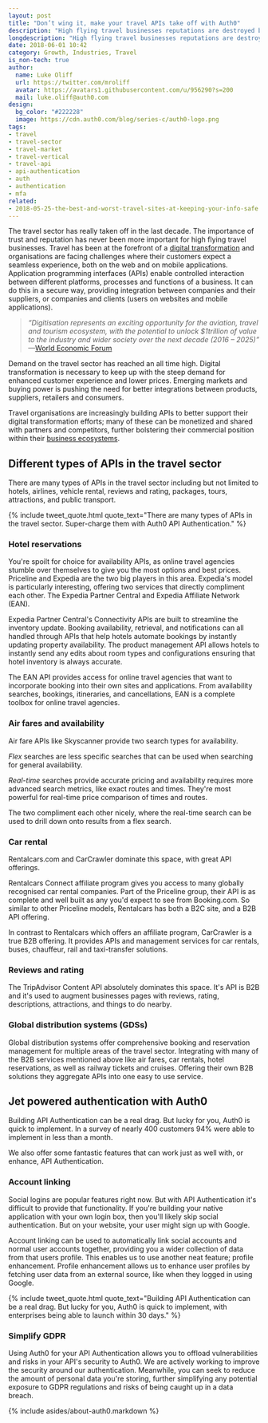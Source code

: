 ```yaml
---
layout: post
title: "Don’t wing it, make your travel APIs take off with Auth0"
description: "High flying travel businesses reputations are destroyed by data breaches. Protect against breaches with identity management from Auth0."
longdescription: "High flying travel businesses reputations are destroyed by data breaches. The online travel sector has really taken off in the last decade. The importance of trust and reputation has never been more important. Protect against breaches with identity management from Auth0."
date: 2018-06-01 10:42
category: Growth, Industries, Travel
is_non-tech: true
author:
  name: Luke Oliff
  url: https://twitter.com/mroliff
  avatar: https://avatars1.githubusercontent.com/u/956290?s=200
  mail: luke.oliff@auth0.com
design:
  bg_color: "#222228"
  image: https://cdn.auth0.com/blog/series-c/auth0-logo.png
tags:
- travel
- travel-sector
- travel-market
- travel-vertical
- travel-api
- api-authentication
- auth
- authentication
- mfa
related:
- 2018-05-25-the-best-and-worst-travel-sites-at-keeping-your-info-safe
---
```


The travel sector has really taken off in the last decade. The importance of trust and reputation has never been more important for high flying travel businesses. Travel has been at the forefront of a [digital transformation](https://www.kcom.com/connected-thinking/opinion/the-digital-transformation-of-the-travel-and-tourism-industry/) and organisations are facing challenges where their customers expect a seamless experience, both on the web and on mobile applications. Application programming interfaces (APIs) enable controlled interaction between different platforms, processes and functions of a business. It can do this in a secure way, providing integration between companies and their suppliers, or companies and clients (users on websites and mobile applications).

> _“Digitisation represents an exciting opportunity for the aviation, travel and tourism ecosystem, with the potential to unlock $1trillion of value to the industry and wider society over the next decade (2016 – 2025)”_ —[World Economic Forum](http://reports.weforum.org/digital-transformation/wp-content/blogs.dir/94/mp/files/pages/files/wef-dti-aviation-travel-and-tourism-white-paper.pdf)

Demand on the travel sector has reached an all time high. Digital transformation is necessary to keep up with the steep demand for enhanced customer experience and lower prices. Emerging markets and buying power is pushing the need for better integrations between products, suppliers, retailers and consumers.

Travel organisations are increasingly building APIs to better support their digital transformation efforts; many of these can be monetized and shared with partners and competitors, further bolstering their commercial position within their [business ecosystems](http://deloitte.wsj.com/cio/2015/09/02/ecosystems-expand-the-art-of-the-possible/). 

## Different types of APIs in the travel sector

There are many types of APIs in the travel sector including but not limited to hotels, airlines, vehicle rental, reviews and rating, packages, tours, attractions, and public transport.

{% include tweet_quote.html quote_text="There are many types of APIs in the travel sector. Super-charge them with Auth0 API Authentication." %}

### Hotel reservations

You're spoilt for choice for availability APIs, as online travel agencies stumble over themselves to give you the most options and best prices. Priceline and Expedia are the two big players in this area. Expedia's model is particularly interesting, offering two services that directly compliment each other. The Expedia Partner Central and Expedia Affiliate Network (EAN).
 
Expedia Partner Central's Connectivity APIs are built to streamline the inventory update. Booking availability, retrieval, and notifications can all handled through APIs that help hotels automate bookings by instantly updating property availability. The product management API allows hotels to instantly send any edits about room types and configurations ensuring that hotel inventory is always accurate.

The EAN API provides access for online travel agencies that want to incorporate booking into their own sites and applications. From availability searches, bookings, itineraries, and cancellations, EAN is a complete toolbox for online travel agencies.

### Air fares and availability

Air fare APIs like Skyscanner provide two search types for availability.

*Flex* searches are less specific searches that can be used when searching for general availability.

*Real-time* searches provide accurate pricing and availability requires more advanced search metrics, like exact routes and times. They're most powerful for real-time price comparison of times and routes.

The two compliment each other nicely, where the real-time search can be used to drill down onto results from a flex search.

### Car rental

Rentalcars.com and CarCrawler dominate this space, with great API offerings. 

Rentalcars Connect affiliate program gives you access to many globally recognised car rental companies. Part of the Priceline group, their API is as complete and well built as any you'd expect to see from Booking.com. So similar to other Priceline models, Rentalcars has both a B2C site, and a B2B API offering.

In contrast to Rentalcars which offers an affiliate program, CarCrawler is a true B2B offering. It provides APIs and management services for car rentals, buses, chauffeur, rail and taxi-transfer solutions.

### Reviews and rating

The TripAdvisor Content API absolutely dominates this space. It's API is B2B and it's used to augment businesses pages with reviews, rating, descriptions, attractions, and things to do nearby.

### Global distribution systems (GDSs)

Global distribution systems offer comprehensive booking and reservation management for multiple areas of the travel sector. Integrating with many of the B2B services mentioned above like air fares, car rentals, hotel reservations, as well as railway tickets and cruises. Offering their own B2B solutions they aggregate APIs into one easy to use service.

## Jet powered authentication with Auth0

Building API Authentication can be a real drag. But lucky for you, Auth0 is quick to implement. In a survey of nearly 400 customers 94% were able to implement in less than a month.

We also offer some fantastic features that can work just as well with, or enhance, API Authentication.

### Account linking

Social logins are popular features right now. But with API Authentication it's difficult to provide that functionality. If you're building your native application with your own login box, then you'll likely skip social authentication. But on your website, your user might sign up with Google.

Account linking can be used to automatically link social accounts and normal user accounts together, providing you a wider collection of data from that users profile. This enables us to use another neat feature; profile enhancement. Profile enhancement allows us to enhance user profiles by fetching user data from an external source, like when they logged in using Google.

{% include tweet_quote.html quote_text="Building API Authentication can be a real drag. But lucky for you, Auth0 is quick to implement, with enterprises being able to launch within 30 days." %}

### Simplify GDPR

Using Auth0 for your API Authentication allows you to offload vulnerabilities and risks in your API's security to Auth0. We are actively working to improve the security around our authentication. Meanwhile, you can seek to reduce the amount of personal data you're storing, further simplifying any potential exposure to GDPR regulations and risks of being caught up in a data breach.

{% include asides/about-auth0.markdown %}

